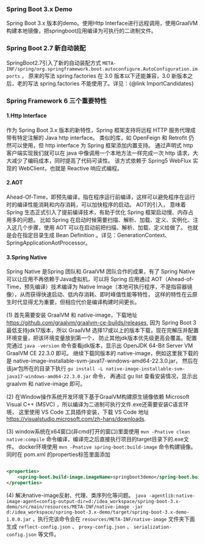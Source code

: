 ### Spring Boot 3.x Demo

Spring Boot 3.x 版本的demo。使用Http Interface进行远程调用，使用GraalVM构建本地镜像，把springboot应用编译为可执行的二进制文件。

### Spring Boot 2.7 新自动装配

SpringBoot2.7引入了新的自动装配方式 `META-INF/spring/org.springframework.boot.autoconfigure.AutoConfiguration.imports` ， 原来的写法
spring.factories 在 3.0 版本以下还能兼容，3.0 新版本之后，老的写法 spring.factories 不能使用了。详见：{@link ImportCandidates}

### Spring Framework 6 三个重要特性

#### 1.Http Interface

作为 Spring Boot 3.x 版本的新特性，Spring 框架支持将远程 HTTP 服务代理成带有特定注解的 Java http interface。 类似的库，如 OpenFeign 和 Retrofit 仍然可以使用，但
http interface 为 Spring 框架添加内置支持。 通过声明式 http 客户端实现我们就可以在 java 中像调用一个本地方法一样完成一次 http 请求，大大减少了编码成本，同时提高了代码可读性。 该方式依赖于
Spring5 WebFlux 实现的 WebClient，也就是 Reactive 响应式编程。

#### 2.AOT

Ahead-Of-Time，即预先编译，指在程序运行前编译，这样可以避免程序在运行时的编译性能消耗和内存消耗，可以加快程序的启动。 AOT的引入， 意味着 Spring 生态正式引入了提前编译技术，有助于优化 Spring
框架启动慢、内存占用多的问题。 比如 Spring 在启动时候需要扫描、解析、加载、定义、实例化、注入这几个步骤，使用 AOT 可以在启动前把扫描、解析、加载、定义给做了。 也就是会在指定目录生成 Bean Definition
。详见：GenerationContext、SpringApplicationAotProcessor。

#### 3.Spring Native

Spring Native 是Spring 团队和 GraalVM 团队合作的成果，有了 Spring Native 可以让应用不再依赖于Java虚拟机，可以将 Spring 应用通过
AOT（Ahead-of-Time，预先编译）技术编译为 Native Image（本地可执行程序，不是指容器镜像），从而获得快速启动、低内存消耗、即时峰值性能等特性， 这样的特性在云原生时代显得尤为重要，但相应代价是编译构建时间更长。

(1) 首先需要安装 GraalVM 和 native-image，下载地址 <a href="https://github.com/graalvm/graalvm-ce-builds/releases">
https://github.com/graalvm/graalvm-ce-builds/releases, 因为 Spring Boot 3 最低支持jdk17版本，所以 GraalVM
选择17或以上的版本下载，现在完解压并配置环境变量，把该环境变量放到第一个， 防止其他jdk版本优先级更高会覆盖。配置完通过 `java -version`
命令查看jdk版本，显示出 OpenJDK 64-Bit Server VM GraalVM CE 22.3.0 即可。 继续下载同版本的 native-image，例如这里我下载的是
native-image-installable-svm-java17-windows-amd64-22.3.0.jar，
然后在该jar包所在的目录下执行 `gu install -L native-image-installable-svm-java17-windows-amd64-22.3.0.jar` 命令， 再通过 gu list 查看安装情况，显示出
graalvm 和 native-image 即可。

(2) 在Window操作系统开发环境下基于GraalVM构建原生镜像依赖 Microsoft Visual C++ (MSVC) ，所以编译为二进制可执行文件.exe还需要安装C语言环境， 这里使用 VS Code 工具插件安装，下载
VS Code 地址 <a href="https://visualstudio.microsoft.com/zh-hans/downloads/">
https://visualstudio.microsoft.com/zh-hans/downloads.

(3) window系统在x64窗口(非cmd打开的窗口)里面使用 `mvn -Pnative clean native:compile` 命令编译，编译完之后直接执行项目的target目录下的.exe文件。
docker环境使用 `mvn -Pnative spring-boot:build-image` 命令构建镜像。同时在 pom.xml 的properties标签里面添加

```xml

<properties>
    <spring-boot.build-image.imageName>springboot3demo</spring-boot.build-image.imageName>
</properties>
```

(4) 解决native-image反射、代理、类序列化等问题。
`java -agentlib:native-image-agent=config-output-dir=d:/idea_workspace/spring-boot-3.x-demo/src/main/resources/META-INF/native-image -jar d:/idea_workspace/spring-boot-3.x-demo/target/spring-boot-3.x-demo-1.0.0.jar`
，执行完该命令会在 `resources/META-INF/native-image` 文件夹下面生成 `reflect-config.json` 、 `proxy-config.json`
、 `serialization-config.json` 等文件。